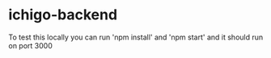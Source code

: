 # ichigo-backend

To test this locally you can run 'npm install' and 'npm start' and it should run on port 3000
